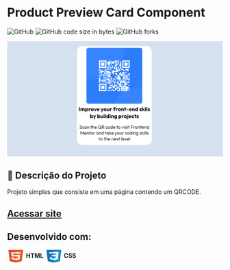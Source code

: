 # Product Preview Card Component

 
![GitHub](https://img.shields.io/github/license/MatheusFelipeRuiz/Product-Preview-Card-Component)
![GitHub code size in bytes](https://img.shields.io/github/languages/code-size/MatheusFelipeRuiz/Product-Preview-Card-Component)
![GitHub forks](https://img.shields.io/github/forks/MatheusFelipeRuiz/Product-Preview-Card-Component?style=social)


![](src/qrcode-photo-site.png)



## :memo: Descrição do Projeto

Projeto simples que consiste em uma página contendo um QRCODE.

## [Acessar site](https://matheusfeliperuiz.github.io/Product-Preview-Card-Component/)

##  Desenvolvido com: 

<img align="center" alt="HTML" height="30" width="40" src="https://raw.githubusercontent.com/devicons/devicon/master/icons/html5/html5-original.svg"> <strong> HTML</strong>
<img align="center" alt="CSS" height="30" width="40" src="https://raw.githubusercontent.com/devicons/devicon/master/icons/css3/css3-original.svg"> <strong>CSS</strong>
